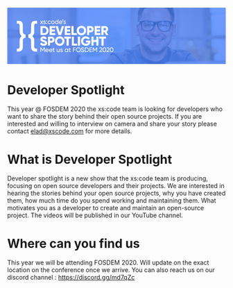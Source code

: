 

![Developer Spotlight](/images/Banner_01_00000.jpg)

# Developer Spotlight

This year @ FOSDEM 2020 the xs:code team is looking for developers who want to share the story behind their open source projects.
If you are interested and willing to interview on camera and share your story please contact elad@xscode.com for more details.

# What is Developer Spotlight
Developer spotlight is a new show that the xs:code team is producing, focusing on open source developers and their projects.
We are interested in hearing the stories behind your open source projects, why you have created them, how much time do you spend working and maintaining them.
What motivates you as a developer to create and maintain an open-source project.
The videos will be published in our YouTube channel.

# Where can you find us
This year we will be attending FOSDEM 2020.
Will update on the exact location on the conference once we arrive.
You can also reach us on our discord channel : https://discord.gg/md7qZc
